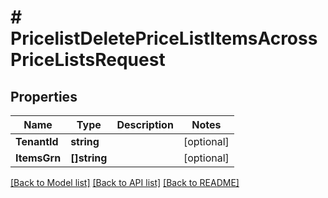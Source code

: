 # # PricelistDeletePriceListItemsAcrossPriceListsRequest


## Properties 


Name | Type | Description | Notes
------------ | ------------- | ------------- | -------------
**TenantId**| **string** |   | [optional]
**ItemsGrn**| **[]string** |   | [optional]


[[Back to Model list]](../../README.md#models) [[Back to API list]](../../README.md#endpoints) [[Back to README]](../../README.md)


